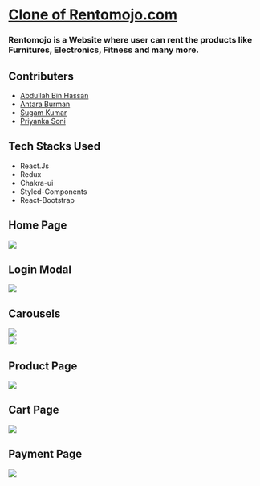 
<a href="https://rentomojo-clone-antara12345.vercel.app/"><h1>Clone of Rentomojo.com</h1><a>
<h3>Rentomojo is a Website where user can rent the products like Furnitures, Electronics, Fitness and many more.</h3>
<h2>Contributers</h2>
<ul>
<a href="https://www.linkedin.com/in/abdullah-bin-hassan-936a17233/">
<li>Abdullah Bin Hassan</li>
</a>
<a href="https://www.linkedin.com/in/antara-5aa95a209/">
<li>Antara Burman</li>
</a><a href="https://www.linkedin.com/in/sugam-kumar-6b07041bb/">
<li>Sugam Kumar</li>
</a><a href="https://www.linkedin.com/in/priyankasoni04/">
<li>Priyanka Soni</li>
</a>
</ul>
<h2>Tech Stacks Used </h2>
<ul>
<li>React.Js
</li><li>Redux</li><li>Chakra-ui</li><li>Styled-Components</li>
<li>React-Bootstrap</li>
</ul>
<h2>Home Page</h2>
<img src="https://user-images.githubusercontent.com/101570365/193541200-f0236355-6d9c-45b9-b288-3185d23dc874.png"/>
<h2>Login Modal</h2>
<img src="https://user-images.githubusercontent.com/101570365/193541692-153c0a46-533f-4cda-a8bb-307cb118c76d.png" />
<h2>Carousels</h2>
<img src="https://user-images.githubusercontent.com/101570365/193541934-5b3fc5d4-cd69-4023-a45c-041503262921.png"/><br/>
<img src="https://user-images.githubusercontent.com/101570365/193542114-26e47e6a-62e5-4c43-9d73-9a21a788b4d6.png"/>
<br/>
<h2>Product Page</h2>
<img src="https://user-images.githubusercontent.com/101570365/193543462-c11e1095-9f7b-48c9-b456-939e01b46c5f.png"/>
<h2>Cart Page</h2>
<img src="https://user-images.githubusercontent.com/101570365/193543783-4dfe539b-e6ec-4b92-b6fe-65c0a9c6696d.png"/>
<h2>Payment Page</h2>
<img src="https://user-images.githubusercontent.com/101570365/193545464-40d0d49e-7987-414c-82e8-05791a5f1fc2.png"/>
